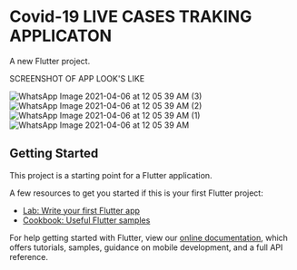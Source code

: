 # Covid-19 LIVE CASES TRAKING APPLICATON 

A new Flutter project.

SCREENSHOT OF APP LOOK'S LIKE 

![WhatsApp Image 2021-04-06 at 12 05 39 AM (3)](https://user-images.githubusercontent.com/72725355/113611374-0d609580-966c-11eb-8961-915e482a754d.jpeg)
![WhatsApp Image 2021-04-06 at 12 05 39 AM (2)](https://user-images.githubusercontent.com/72725355/113611388-10f41c80-966c-11eb-94a5-7933763f78e0.jpeg)
![WhatsApp Image 2021-04-06 at 12 05 39 AM (1)](https://user-images.githubusercontent.com/72725355/113611399-13ef0d00-966c-11eb-8379-278c0911d8e0.jpeg)
![WhatsApp Image 2021-04-06 at 12 05 39 AM](https://user-images.githubusercontent.com/72725355/113611406-16e9fd80-966c-11eb-89d3-968aa090aae6.jpeg)

## Getting Started

This project is a starting point for a Flutter application.

A few resources to get you started if this is your first Flutter project:

- [Lab: Write your first Flutter app](https://flutter.dev/docs/get-started/codelab)
- [Cookbook: Useful Flutter samples](https://flutter.dev/docs/cookbook)

For help getting started with Flutter, view our
[online documentation](https://flutter.dev/docs), which offers tutorials,
samples, guidance on mobile development, and a full API reference.
